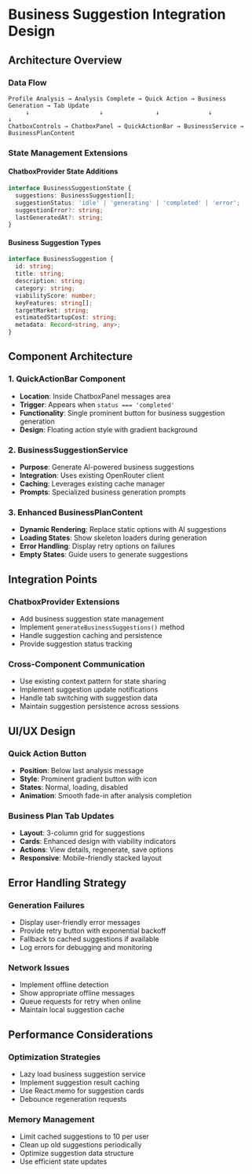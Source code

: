 # Business Suggestion Integration Design

## Architecture Overview

### Data Flow
```
Profile Analysis → Analysis Complete → Quick Action → Business Generation → Tab Update
     ↓                    ↓               ↓              ↓                ↓
ChatboxControls → ChatboxPanel → QuickActionBar → BusinessService → BusinessPlanContent
```

### State Management Extensions

#### ChatboxProvider State Additions
```typescript
interface BusinessSuggestionState {
  suggestions: BusinessSuggestion[];
  suggestionStatus: 'idle' | 'generating' | 'completed' | 'error';
  suggestionError?: string;
  lastGeneratedAt?: string;
}
```

#### Business Suggestion Types
```typescript
interface BusinessSuggestion {
  id: string;
  title: string;
  description: string;
  category: string;
  viabilityScore: number;
  keyFeatures: string[];
  targetMarket: string;
  estimatedStartupCost: string;
  metadata: Record<string, any>;
}
```

## Component Architecture

### 1. QuickActionBar Component
- **Location**: Inside ChatboxPanel messages area
- **Trigger**: Appears when `status === 'completed'`
- **Functionality**: Single prominent button for business suggestion generation
- **Design**: Floating action style with gradient background

### 2. BusinessSuggestionService
- **Purpose**: Generate AI-powered business suggestions
- **Integration**: Uses existing OpenRouter client
- **Caching**: Leverages existing cache manager
- **Prompts**: Specialized business generation prompts

### 3. Enhanced BusinessPlanContent
- **Dynamic Rendering**: Replace static options with AI suggestions
- **Loading States**: Show skeleton loaders during generation
- **Error Handling**: Display retry options on failures
- **Empty States**: Guide users to generate suggestions

## Integration Points

### ChatboxProvider Extensions
- Add business suggestion state management
- Implement `generateBusinessSuggestions()` method
- Handle suggestion caching and persistence
- Provide suggestion status tracking

### Cross-Component Communication
- Use existing context pattern for state sharing
- Implement suggestion update notifications
- Handle tab switching with suggestion data
- Maintain suggestion persistence across sessions

## UI/UX Design

### Quick Action Button
- **Position**: Below last analysis message
- **Style**: Prominent gradient button with icon
- **States**: Normal, loading, disabled
- **Animation**: Smooth fade-in after analysis completion

### Business Plan Tab Updates
- **Layout**: 3-column grid for suggestions
- **Cards**: Enhanced design with viability indicators
- **Actions**: View details, regenerate, save options
- **Responsive**: Mobile-friendly stacked layout

## Error Handling Strategy

### Generation Failures
- Display user-friendly error messages
- Provide retry button with exponential backoff
- Fallback to cached suggestions if available
- Log errors for debugging and monitoring

### Network Issues
- Implement offline detection
- Show appropriate offline messages
- Queue requests for retry when online
- Maintain local suggestion cache

## Performance Considerations

### Optimization Strategies
- Lazy load business suggestion service
- Implement suggestion result caching
- Use React.memo for suggestion cards
- Debounce regeneration requests

### Memory Management
- Limit cached suggestions to 10 per user
- Clean up old suggestions periodically
- Optimize suggestion data structure
- Use efficient state updates